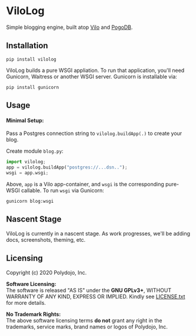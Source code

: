 ViloLog
======

Simple blogging engine, built atop [Vilo](https://github.com/polydojo/vilo) and [PogoDB](https://github.com/polydojo/pogodb).

Installation
--------------
```
pip install vilolog
```

ViloLog builds a pure WSGI appliation. To run that application, you'll need Gunicorn, Waitress or another WSGI server. Gunicorn is installable via:
```
pip install gunicorn
```

Usage
--------
#### Minimal Setup:
Pass a Postgres connection string to `vilolog.buildApp(.)` to create your blog.

Create module `blog.py`:
```py
import vilolog;
app = vilolog.buildApp("postgres://...dsn..");
wsgi = app.wsgi;
```
Above, `app` is a Vilo app-container, and `wsgi` is the corresponding pure-WSGI callable. To run `wsgi` via Gunicorn:
```
gunicorn blog:wsgi
```

Nascent Stage
------------------
ViloLog is currently in a nascent stage. As work progresses, we'll be adding docs, screenshots, theming, etc.

Licensing
------------
Copyright (c) 2020 Polydojo, Inc.

**Software Licensing:**  
The software is released "AS IS" under the **GNU GPLv3+**, WITHOUT WARRANTY OF ANY KIND, EXPRESS OR IMPLIED. Kindly see [LICENSE.txt](https://github.com/polydojo/vilolog/blob/master/LICENSE.txt) for more details.

**No Trademark Rights:**  
The above software licensing terms **do not** grant any right in the trademarks, service marks, brand names or logos of Polydojo, Inc.
